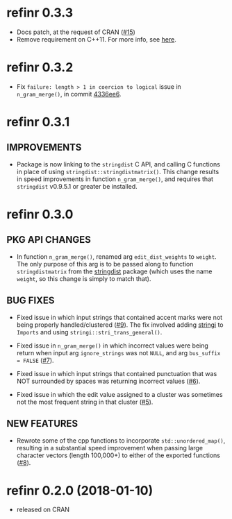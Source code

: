 refinr 0.3.3
============

* Docs patch, at the request of CRAN ([#15](https://github.com/ChrisMuir/refinr/issues/15))
* Remove requirement on C++11. For more info, see [here](https://www.tidyverse.org/blog/2023/03/cran-checks-compiled-code/#note-regarding-systemrequirements-c11).

refinr 0.3.2
============

* Fix `failure: length > 1 in coercion to logical` issue in `n_gram_merge()`, in commit [4336ee6](https://github.com/ChrisMuir/refinr/commit/4336ee617a075a0b8cd0af1092ef299c14b49f25).

refinr 0.3.1
============

## IMPROVEMENTS

* Package is now linking to the `stringdist` C API, and calling C functions in place of using `stringdist::stringdistmatrix()`. This change results in speed improvements in function `n_gram_merge()`, and requires that `stringdist` v0.9.5.1 or greater be installed.

refinr 0.3.0
============

## PKG API CHANGES

* In function `n_gram_merge()`, renamed arg `edit_dist_weights` to `weight`. The only purpose of this arg is to be passed along to function `stringdistmatrix` from the [stringdist](https://CRAN.R-project.org/package=stringdist) package (which uses the name `weight`, so this change is simply to match that).

## BUG FIXES

* Fixed issue in which input strings that contained accent marks were not being properly handled/clustered ([#9](https://github.com/ChrisMuir/refinr/issues/9)). The fix involved adding [stringi](https://CRAN.R-project.org/package=stringi) to `Imports` and using `stringi::stri_trans_general()`.

* Fixed issue in `n_gram_merge()` in which incorrect values were being return when input arg `ignore_strings` was not `NULL`, and arg `bus_suffix = FALSE` ([#7](https://github.com/ChrisMuir/refinr/issues/7)).

* Fixed issue in which input strings that contained punctuation that was NOT surrounded by spaces was returning incorrect values ([#6](https://github.com/ChrisMuir/refinr/issues/6)).

* Fixed issue in which the edit value assigned to a cluster was sometimes not the most frequent string in that cluster ([#5](https://github.com/ChrisMuir/refinr/issues/5)).

## NEW FEATURES

* Rewrote some of the cpp functions to incorporate `std::unordered_map()`, resulting in a substantial speed improvement when passing large character vectors (length 100,000+) to either of the exported functions ([#8](https://github.com/ChrisMuir/refinr/issues/8)).

refinr 0.2.0 (2018-01-10)
=========================

* released on CRAN
